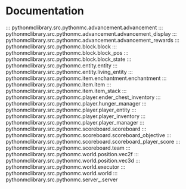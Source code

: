 # Documentation

::: pythonmclibrary.src.pythonmc.advancement.advancement
::: pythonmclibrary.src.pythonmc.advancement.advancement_display
::: pythonmclibrary.src.pythonmc.advancement.advancement_rewards
::: pythonmclibrary.src.pythonmc.block.block
::: pythonmclibrary.src.pythonmc.block.block_pos
::: pythonmclibrary.src.pythonmc.block.block_state
::: pythonmclibrary.src.pythonmc.entity.entity
::: pythonmclibrary.src.pythonmc.entity.living_entity
::: pythonmclibrary.src.pythonmc.item.enchantment.enchantment
::: pythonmclibrary.src.pythonmc.item.item
::: pythonmclibrary.src.pythonmc.item.item_stack
::: pythonmclibrary.src.pythonmc.player.ender_chest_inventory
::: pythonmclibrary.src.pythonmc.player.hunger_manager
::: pythonmclibrary.src.pythonmc.player.player_entity
::: pythonmclibrary.src.pythonmc.player.player_inventory
::: pythonmclibrary.src.pythonmc.player.player_manager
::: pythonmclibrary.src.pythonmc.scoreboard.scoreboard
::: pythonmclibrary.src.pythonmc.scoreboard.scoreboard_objective
::: pythonmclibrary.src.pythonmc.scoreboard.scoreboard_player_score
::: pythonmclibrary.src.pythonmc.scoreboard.team
::: pythonmclibrary.src.pythonmc.world.position.vec2f
::: pythonmclibrary.src.pythonmc.world.position.vec3d
::: pythonmclibrary.src.pythonmc.world.executor
::: pythonmclibrary.src.pythonmc.world.world
::: pythonmclibrary.src.pythonmc.server_.server


